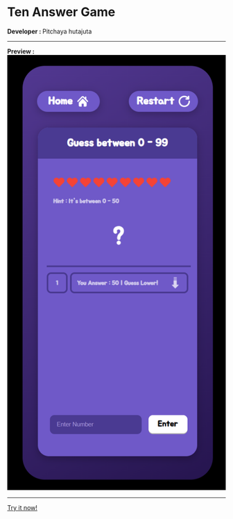 <h1> Ten Answer Game </h1>
<b> Developer : </b> Pitchaya hutajuta <hr>
<b> Preview : </b><br>
<img src='./document/game-preview.png' alt='sample'><hr>
<a href="https://github.com/PitchayaHutajuta/PitchayaHutajuta.github.io/TenAnswer"> Try it now!
